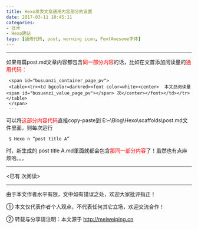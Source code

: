 ```yaml
---
title: Hexo发表文章通用内容部分的设置
date: 2017-03-11 10:45:11
categories:  
- 技术
- Hexo建站
tags: [通用代码, post, worning icon, FontAwesome字体]
---
```


---


如果每篇post.md文章内容都包含<font color=red>同一部分内容</font>的话，比如在文首添加阅读量的<font color=red>通用代码：</font>


     <span id="busuanzi_container_page_pv">
     <table><tr><td bgcolor=darkred><font color=white><center>  本文总阅读量 <span id="busuanzi_value_page_pv"></span> 次</center></font></td></tr></table>
     </span>
     ---

可以将<font color=red>这部分内容代码</font>直接copy-paste到 E:~\Blog\Hexo\scaffolds\post.md文件里面，则每次运行

<!-- more -->

     $ Hexo n “post title A”
	 
时，新生成的 post title A.md里面就都会包含<font color=red>那同一部分内容</font>了！虽然也有点麻烦哈。。。






---

<span id="busuanzi_container_page_pv">
<已有 <span id="busuanzi_value_page_pv"></span> 次阅读>
</span>

---


由于本文作者水平有限，文中如有错误之处，欢迎大家批评指正！

① 本文仅代表作者个人观点，不代表任何其它立场，欢迎交流合作！

② 转载与分享请注明：本文源于 http://meiweiping.cn